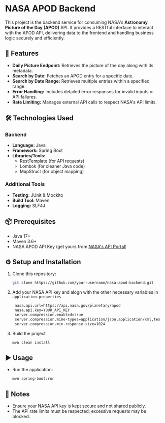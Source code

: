# NASA APOD Backend

This project is the backend service for consuming NASA's **Astronomy Picture of the Day (APOD)** API. It provides a RESTful interface to interact with the APOD API, delivering data to the frontend and handling business logic securely and efficiently.

## 🚀 Features
- **Daily Picture Endpoint:** Retrieves the picture of the day along with its metadata.
- **Search by Date:** Fetches an APOD entry for a specific date.
- **Search by Date Range:** Retrieves multiple entries within a specified range.
- **Error Handling:** Includes detailed error responses for invalid inputs or API failures.
- **Rate Limiting:** Manages external API calls to respect NASA's API limits.

## 🛠 Technologies Used
### **Backend**
- **Language:** Java
- **Framework:** Spring Boot
- **Libraries/Tools:**
  - RestTemplate (for API requests)
  - Lombok (for cleaner Java code)
  - MapStruct (for object mapping)

### **Additional Tools**
- **Testing:** JUnit & Mockito
- **Build Tool:** Maven
- **Logging:** SLF4J

## 📦 Prerequisites
- Java 17+
- Maven 3.6+
- NASA APOD API Key (get yours from [NASA's API Portal](https://api.nasa.gov))

## ⚙️ Setup and Installation
1. Clone this repository:
   ```bash
   git clone https://github.com/your-username/nasa-apod-backend.git
2. Add your NASA API key and alogn with the other necessary variables in `application.properties`
   ```bash
    nasa.api.url=https://api.nasa.gov/planetary/apod
    nasa.api.key=YOUR_API_KEY
    server.compression.enabled=true
    server.compression.mime-types=application/json,application/xml,text/html,text/xml,text/plain
    server.compression.min-response-size=1024
3. Build the project
   ```bash
   mvn clean install

## ▶️ Usage
- Run the application:
  ```bash
  mvn spring-boot:run

## 📝 Notes
- Ensure your NASA API key is kept secure and not shared publicly.
- The API rate limits must be respected; excessive requests may be blocked.
